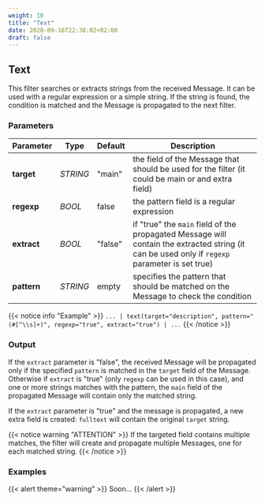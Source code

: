 ```yaml
---
weight: 10
title: "Text"
date: 2020-09-16T22:38:02+02:00
draft: false
---
```


## Text

This filter searches or extracts strings from the received Message. It can be used with a regular expression or a simple string.
If the string is found, the condition is matched and the Message is propagated to the next filter.

### Parameters

 | Parameter | Type | Default | Description 
 | --- | --- | --- | --- |
 | **target** | _STRING_ | "main" | the field of the Message that should be used for the filter (it could be main or and extra field) |
 | **regexp** | _BOOL_ | false | the pattern field is a regular expression |
 | **extract** | _BOOL_ | "false" | if "true" the `main` field of the propagated Message will contain the extracted string (it can be used only if `regexp` parameter is set true) |
 | **pattern** | _STRING_ | empty |specifies the pattern that should be matched on the Message to check the condition |

 
{{< notice info "Example" >}} 
`... | text(target="description", pattern="(#[^\\s]+)", regexp="true", extract="true") | ...`
{{< /notice >}}

### Output

If the `extract` parameter is "false", the received Message will be propagated only if the specified `pattern` is matched in the `target` field of the Message. 
Otherwise if `extract` is "true" (only `regexp` can be used in this case), and one or more strings matches with the pattern, the `main` field of the propagated Message will contain only the matched string.

If the `extract` parameter is "true" and the message is propagated, a new extra field is created: `fulltext` will contain the original `target` string.

{{< notice warning "ATTENTION" >}} 
If the targeted field contains multiple matches, the filter will create and propagate multiple Messages, one for each matched string. 
{{< /notice >}}

### Examples

{{< alert theme="warning" >}}
Soon...
{{< /alert >}} 